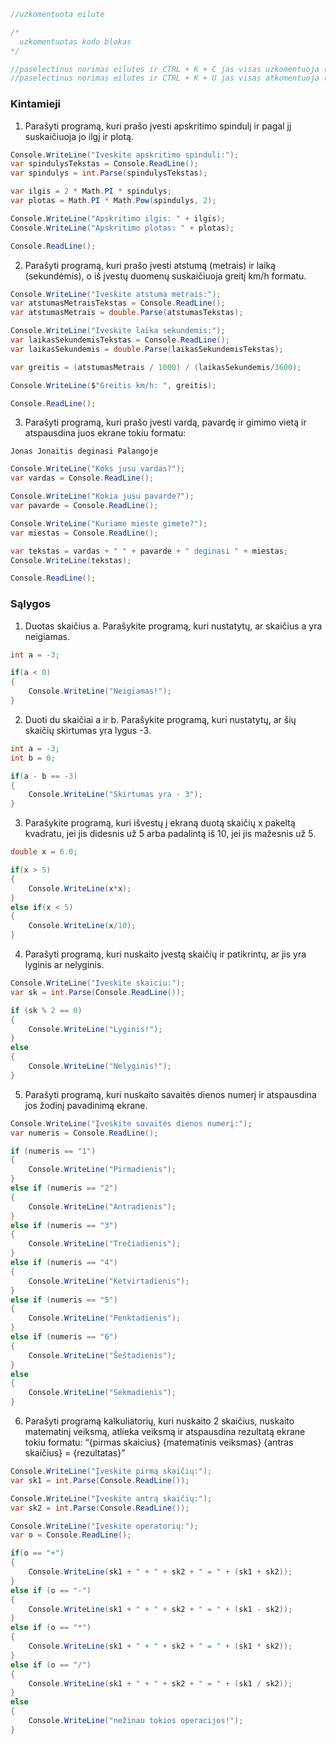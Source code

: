 ```c#
//uzkomentuota eilute

/* 
  uzkomentuotas kodo blokas
*/

//paselectinus norimas eilutes ir CTRL + K + C jas visas uzkomentuoja (windows)
//paselectinus norimas eilutes ir CTRL + K + U jas visas atkomentuoja (windows)
```

### Kintamieji

1.  Parašyti programą, kuri prašo įvesti apskritimo spindulį ir pagal jį suskaičiuoja jo ilgį ir plotą.
```c# 
Console.WriteLine("Iveskite apskritimo spinduli:");
var spindulysTekstas = Console.ReadLine();
var spindulys = int.Parse(spindulysTekstas);

var ilgis = 2 * Math.PI * spindulys;
var plotas = Math.PI * Math.Pow(spindulys, 2);

Console.WriteLine("Apskritimo ilgis: " + ilgis);
Console.WriteLine("Apskritimo plotas: " + plotas);

Console.ReadLine();
```
2. Parašyti programą, kuri prašo įvesti atstumą (metrais) ir laiką (sekundėmis), o iš įvestų duomenų suskaičiuoja greitį km/h formatu.

```c#
Console.WriteLine("Iveskite atstuma metrais:");
var atstumasMetraisTekstas = Console.ReadLine();
var atstumasMetrais = double.Parse(atstumasTekstas);

Console.WriteLine("Iveskite laika sekundemis:");
var laikasSekundemisTekstas = Console.ReadLine();
var laikasSekundemis = double.Parse(laikasSekundemisTekstas);

var greitis = (atstumasMetrais / 1000) / (laikasSekundemis/3600);

Console.WriteLine($"Greitis km/h: ", greitis);

Console.ReadLine();
```

3. Parašyti programą, kuri prašo įvesti vardą, pavardę ir gimimo vietą ir atspausdina juos ekrane tokiu formatu:

`Jonas Jonaitis deginasi Palangoje`


```c#
Console.WriteLine("Koks jusu vardas?");
var vardas = Console.ReadLine();

Console.WriteLine("Kokia jusu pavarde?");
var pavarde = Console.ReadLine();

Console.WriteLine("Kuriame mieste gimete?");
var miestas = Console.ReadLine();

var tekstas = vardas + " " + pavarde + " deginasi " + miestas;
Console.WriteLine(tekstas);

Console.ReadLine();
```

### Sąlygos

1. Duotas skaičius a. Parašykite programą, kuri nustatytų, ar skaičius a yra neigiamas.

```C#
int a = -3;

if(a < 0)
{
    Console.WriteLine("Neigiamas!");
}
```

2. Duoti du skaičiai a ir b. Parašykite programą, kuri nustatytų, ar šių skaičių skirtumas yra lygus -3.

```C#
int a = -3;
int b = 0;

if(a - b == -3)
{
    Console.WriteLine("Skirtumas yra - 3");
}
```

3. Parašykite programą, kuri išvestų į ekraną duotą skaičių x pakeltą kvadratu, jei jis didesnis už 5 arba padalintą iš 10, jei jis mažesnis už 5.

```C#
double x = 6.0;

if(x > 5)
{
    Console.WriteLine(x*x);
}
else if(x < 5)
{
    Console.WriteLine(x/10);
}
```

4. Parašyti programą, kuri nuskaito įvestą skaičių ir patikrintų, ar jis yra lyginis ar nelyginis.

```C#
Console.WriteLine("Iveskite skaiciu:");
var sk = int.Parse(Console.ReadLine());

if (sk % 2 == 0)
{
    Console.WriteLine("Lyginis!");
}
else
{
    Console.WriteLine("Nelyginis!");
}
```

5. Parašyti programą, kuri nuskaito savaitės dienos numerį ir atspausdina jos žodinį pavadinimą ekrane.

```C#
Console.WriteLine("Įveskite savaitės dienos numerį:");
var numeris = Console.ReadLine();

if (numeris == "1")
{
    Console.WriteLine("Pirmadienis");
}
else if (numeris == "2")
{
    Console.WriteLine("Antradienis");
}
else if (numeris == "3")
{
    Console.WriteLine("Trečiadienis");
}
else if (numeris == "4")
{
    Console.WriteLine("Ketvirtadienis");
}
else if (numeris == "5")
{
    Console.WriteLine("Penktadienis");
}
else if (numeris == "6")
{
    Console.WriteLine("Šeštadienis");
}
else
{
    Console.WriteLine("Sekmadienis");
}
```

6. Parašyti programą kalkuliatorių, kuri nuskaito 2 skaičius, nuskaito matematinį veiksmą, atlieka veiksmą ir atspausdina rezultatą ekrane tokiu formatu:
“{pirmas skaicius} {matematinis veiksmas} {antras skaičius} = {rezultatas}”

```C#
Console.WriteLine("Įveskite pirmą skaičių:");
var sk1 = int.Parse(Console.ReadLine());

Console.WriteLine("Įveskite antrą skaičių:");
var sk2 = int.Parse(Console.ReadLine());

Console.WriteLine("Įveskite operatorių:");
var o = Console.ReadLine();

if(o == "+")
{
    Console.WriteLine(sk1 + " + " + sk2 + " = " + (sk1 + sk2));
}
else if (o == "-")
{
    Console.WriteLine(sk1 + " + " + sk2 + " = " + (sk1 - sk2));
}
else if (o == "*")
{
    Console.WriteLine(sk1 + " + " + sk2 + " = " + (sk1 * sk2));
}
else if (o == "/")
{
    Console.WriteLine(sk1 + " + " + sk2 + " = " + (sk1 / sk2));
}
else
{
    Console.WriteLine("nežinau tokios operacijos!");
}
```

